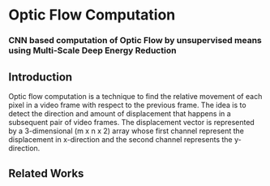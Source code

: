 # Optic Flow Computation
### CNN based computation of Optic Flow by unsupervised means using Multi-Scale Deep Energy Reduction

## Introduction
Optic flow computation is a technique to find the relative movement of each pixel in a video frame with respect to the previous frame. The idea is to detect the direction and amount of displacement that happens in a subsequent pair of video frames. The displacement vector is represented by a 3-dimensional (m x n x 2) array whose first channel represent the displacement in x-direction and the second channel represents the y-direction.

## Related Works
